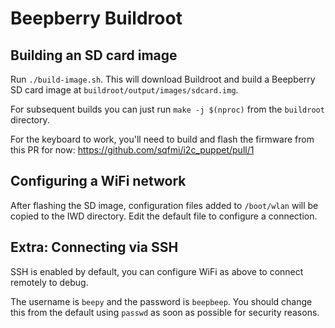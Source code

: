 # Beepberry Buildroot

## Building an SD card image

Run `./build-image.sh`. This will download Buildroot and build a Beepberry SD card image at `buildroot/output/images/sdcard.img`.

For subsequent builds you can just run `make -j $(nproc)` from the `buildroot` directory.

For the keyboard to work, you'll need to build and flash the firmware from this PR for now: https://github.com/sqfmi/i2c_puppet/pull/1

## Configuring a WiFi network

After flashing the SD image, configuration files added to `/boot/wlan` will be copied to the IWD directory. Edit the default file to configure a connection.


## Extra: Connecting via SSH

SSH is enabled by default, you can configure WiFi as above to connect remotely to debug.

The username is `beepy` and the password is `beepbeep`. You should change this from the default using `passwd` as soon as possible for security reasons.
